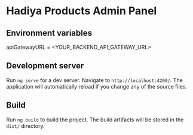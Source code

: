 # Hadiya Products Admin Panel

## Environment variables

apiGatewayURL = \<YOUR_BACKEND_API_GATEWAY_URL\>

## Development server

Run `ng serve` for a dev server. Navigate to `http://localhost:4200/`. The application will automatically reload if you change any of the source files.

## Build

Run `ng build` to build the project. The build artifacts will be stored in the `dist/` directory.

